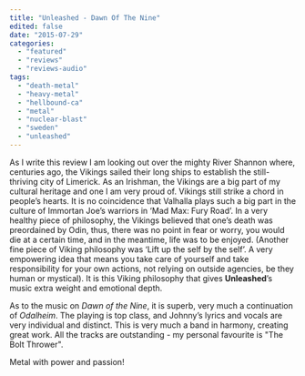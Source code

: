 ```yaml
---
title: "Unleashed - Dawn Of The Nine"
edited: false
date: "2015-07-29"
categories:
  - "featured"
  - "reviews"
  - "reviews-audio"
tags:
  - "death-metal"
  - "heavy-metal"
  - "hellbound-ca"
  - "metal"
  - "nuclear-blast"
  - "sweden"
  - "unleashed"
---
```


As I write this review I am looking out over the mighty River Shannon where, centuries ago, the Vikings sailed their long ships to establish the still-thriving city of Limerick. As an Irishman, the Vikings are a big part of my cultural heritage and one I am very proud of. Vikings still strike a chord in people’s hearts. It is no coincidence that Valhalla plays such a big part in the culture of Immortan Joe’s warriors in ‘Mad Max: Fury Road’. In a very healthy piece of philosophy, the Vikings believed that one’s death was preordained by Odin, thus, there was no point in fear or worry, you would die at a certain time, and in the meantime, life was to be enjoyed. (Another fine piece of Viking philosophy was ‘Lift up the self by the self’. A very empowering idea that means you take care of yourself and take responsibility for your own actions, not relying on outside agencies, be they human or mystical). It is this Viking philosophy that gives **Unleashed**’s music extra weight and emotional depth.

As to the music on _Dawn of the Nine_, it is superb, very much a continuation of _Odalheim_. The playing is top class, and Johnny’s lyrics and vocals are very individual and distinct. This is very much a band in harmony, creating great work. All the tracks are outstanding - my personal favourite is "The Bolt Thrower".

Metal with power and passion!
